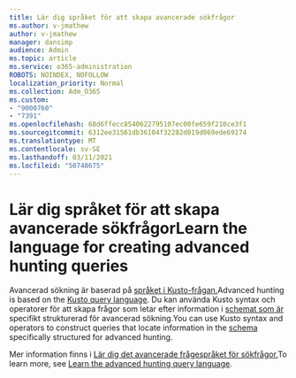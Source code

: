 ```yaml
---
title: Lär dig språket för att skapa avancerade sökfrågor
ms.author: v-jmathew
author: v-jmathew
manager: dansimp
audience: Admin
ms.topic: article
ms.service: o365-administration
ROBOTS: NOINDEX, NOFOLLOW
localization_priority: Normal
ms.collection: Adm_O365
ms.custom:
- "9000760"
- "7391"
ms.openlocfilehash: 68d6ffecc8540622795107ec00fe659f210ce3f1
ms.sourcegitcommit: 6312ee31561db36104f32282d019d069ede69174
ms.translationtype: MT
ms.contentlocale: sv-SE
ms.lasthandoff: 03/11/2021
ms.locfileid: "50748675"
---
```

# <a name="learn-the-language-for-creating-advanced-hunting-queries"></a><span data-ttu-id="00f94-102">Lär dig språket för att skapa avancerade sökfrågor</span><span class="sxs-lookup"><span data-stu-id="00f94-102">Learn the language for creating advanced hunting queries</span></span>

<span data-ttu-id="00f94-103">Avancerad sökning är baserad på [språket i Kusto-frågan.](https://go.microsoft.com/fwlink/?linkid=2144620)</span><span class="sxs-lookup"><span data-stu-id="00f94-103">Advanced hunting is based on the [Kusto query language](https://go.microsoft.com/fwlink/?linkid=2144620).</span></span> <span data-ttu-id="00f94-104">Du kan använda Kusto syntax och operatorer för att skapa frågor som letar efter information i [schemat som är](https://go.microsoft.com/fwlink/?linkid=2144621) specifikt strukturerad för avancerad sökning.</span><span class="sxs-lookup"><span data-stu-id="00f94-104">You can use Kusto syntax and operators to construct queries that locate information in the [schema](https://go.microsoft.com/fwlink/?linkid=2144621) specifically structured for advanced hunting.</span></span>

<span data-ttu-id="00f94-105">Mer information finns i [Lär dig det avancerade frågespråket för sökfrågor.](https://go.microsoft.com/fwlink/?linkid=2144518)</span><span class="sxs-lookup"><span data-stu-id="00f94-105">To learn more, see [Learn the advanced hunting query language](https://go.microsoft.com/fwlink/?linkid=2144518).</span></span>
